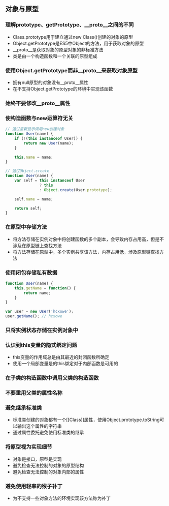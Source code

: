 ## 对象与原型

### 理解prototype、getPrototype、__proto__之间的不同

- Class.prototype用于建立通过new Class()创建的对象的原型
- Object.getPrototype是ES5中Object的方法，用于获取对象的原型
- __proto__是获取对象的原型对象的非标准方法
- 类是由一个构造函数和一个关联的原型组成

### 使用Object.getPrototype而非__proto__来获取对象原型

- 拥有null原型的对象没有__proto__属性
- 在不支持Object.getPrototype的环境中实现该函数

### 始终不要修改__proto__属性

### 使构造函数与new运算符无关

```js
// 通过重新显示调用new创建对象
function User(name) {
    if (!(this instanceof User)) {
        return new User(name);
    }

    this.name = name;
}
```
```js
// 通过Object.create
function User(name) {
    var self = this instanceof User 
               ? this
               : Object.create(User.prototype);

    self.name = name;

    return self;
}
```

### 在原型中存储方法

- 将方法存储在实例对象中将创建函数的多个副本，会导致内存占用高，但是不涉及在原型链上查找方法
- 将方法存储在原型中，多个实例共享该方法，内存占用低，涉及原型链查找方法

### 使用闭包存储私有数据

```js
function User(name) {
    this.getName = function() {
        return name;
    }
}

var user = new User('hcxowe');
user.getName(); // hcxowe
```

### 只将实例状态存储在实例对象中

### 认识到this变量的隐式绑定问题

- this变量的作用域总是由其最近的封闭函数所确定
- 使用一个局部变量是的this绑定对于内部函数是可用的

### 在子类的构造函数中调用父类的构造函数

### 不要重用父类的属性名称

### 避免继承标准类

- 标准类创建的对象都有一个[[Class]]属性，使用Object.prototype.toString可以输出这个属性的字符串
- 通过属性委托避免使用标准类的继承

### 将原型视为实现细节

- 对象是接口，原型是实现
- 避免检查无法控制的对象的原型结构
- 避免检查无法控制的对象内部的属性

### 避免使用轻率的猴子补丁

- 为不支持一些对象方法的环境实现该方法称为补丁
